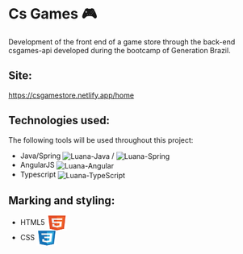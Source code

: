 # Cs Games :video_game:

Development of the front end of a game store through the back-end csgames-api developed during the bootcamp of Generation Brazil.

## Site:
https://csgamestore.netlify.app/home

## Technologies used:

The following tools will be used throughout this project:

- Java/Spring 
<img align="center" alt="Luana-Java" height="30" width="50" src="https://img.shields.io/badge/Java-ED8B00?style=for-the-badge&logo=java&logoColor=white"> / <img align="center" alt="Luana-Spring" height="30" width="50" src="https://img.shields.io/badge/Spring-6DB33F?style=for-the-badge&logo=spring&logoColor=white">
- AngularJS <img align="center" alt="Luana-Angular" height="30" width="70" src="https://img.shields.io/badge/Angular-DD0031?style=for-the-badge&logo=angular&logoColor=white">
- Typescript <img align="center" alt="Luana-TypeScript" height="30" width="80" src="https://img.shields.io/badge/TypeScript-007ACC?style=for-the-    badge&logo=typescript&logoColor=white">

## Marking and styling:

- HTML5  <img align="center" alt="Luana-HTML" height="30" width="40" src="https://raw.githubusercontent.com/devicons/devicon/master/icons/html5/html5-original.svg">
- CSS <img align="center" alt="Luana-CSS" height="30" width="40" src="https://raw.githubusercontent.com/devicons/devicon/master/icons/css3/css3-original.svg">

  
